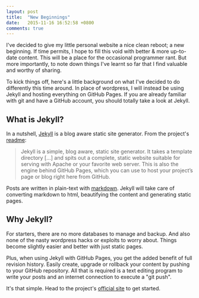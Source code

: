 ```yaml
---
layout: post
title:  "New Beginnings"
date:   2015-11-16 16:52:58 +0800
comments: true
---
```


I've decided to give my little personal website a nice clean reboot; a new beginning. If time permits, I hope to fill this void with better & more up-to-date content. This will be a place for the occasional programmer rant. But more importantly, to note down things I've learnt so far that I find valuable and worthy of sharing.

To kick things off, here's a little background on what I've decided to do differently this time around. In place of wordpress, I will instead be using Jekyll and hosting everything on GitHub Pages. If you are already familiar with git and have a GitHub account, you should totally take a look at Jekyll.

## What is Jekyll?

In a nutshell, [Jekyll](http://jekyllrb.com) is a blog aware static site generator. From the project's [readme](https://github.com/jekyll/jekyll/blob/master/README.markdown):

> Jekyll is a simple, blog aware, static site generator. It takes a template directory [...] and spits out a complete, static website suitable for serving with Apache or your favorite web server. This is also the engine behind GitHub Pages, which you can use to host your project’s page or blog right here from GitHub.

Posts are written in plain-text with [markdown](https://help.github.com/articles/markdown-basics/). Jekyll will take care of converting markdown to html, beautifying the content and generating static pages.

## Why Jekyll?

For starters, there are no more databases to manage and backup. And also none of the nasty wordpress hacks or exploits to worry about. Things become slightly easier and better with just static pages. 

Plus, when using Jekyll with GitHub Pages, you get the added benefit of full revision history. Easily create, upgrade or rollback your content by pushing to your GitHub repository. All that is required is a text editing program to write your posts and an internet connection to execute a "git push". 

It's that simple. Head to the project's [official site](http://jekyllrb.com) to get started.